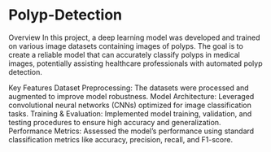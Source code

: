 # Polyp-Detection
Overview In this project, a deep learning model was developed and trained on various image datasets containing images of polyps. The goal is to create a reliable model that can accurately classify polyps in medical images, potentially assisting healthcare professionals with automated polyp detection.

Key Features Dataset Preprocessing: The datasets were processed and augmented to improve model robustness. Model Architecture: Leveraged convolutional neural networks (CNNs) optimized for image classification tasks. Training & Evaluation: Implemented model training, validation, and testing procedures to ensure high accuracy and generalization. Performance Metrics: Assessed the model’s performance using standard classification metrics like accuracy, precision, recall, and F1-score.
